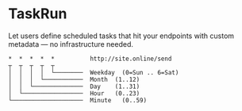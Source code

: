 # TaskRun

Let users define scheduled tasks that hit your endpoints with custom metadata — no infrastructure needed.

```
*  *  *  *  *          http://site.online/send
┬  ┬  ┬  ┬  ┬
│  │  │  │  └────────  Weekday  (0=Sun .. 6=Sat)
│  │  │  └───────────  Month  (1..12)
│  │  └──────────────  Day    (1..31)
│  └─────────────────  Hour   (0..23)
└────────────────────  Minute   (0..59)
```
